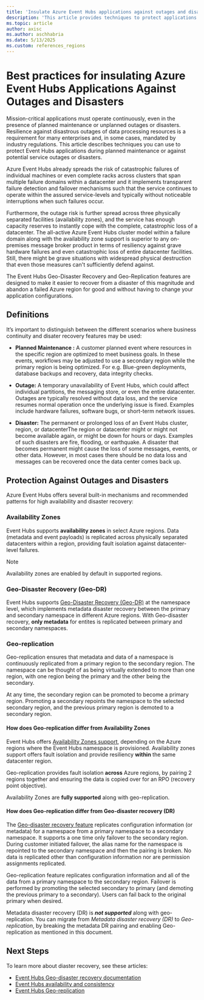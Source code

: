 ```yaml
---
title: 'Insulate Azure Event Hubs applications against outages and disasters'
description: 'This article provides techniques to protect applications during Azure Event Hubs planned maintenance or unplanned outage.'
ms.topic: article
author: axisc
ms.author: aschhabria
ms.date: 5/13/2025
ms.custom: references_regions
---
```


# Best practices for insulating Azure Event Hubs Applications Against Outages and Disasters

Mission-critical applications must operate continuously, even in the presence of planned maintenance or unplanned outages or disasters. Resilience against disastrous outages of data processing resources is a requirement for many enterprises and, in some cases, mandated by industry regulations. This article describes techniques you can use to protect Event Hubs applications during planned maintenance or against potential service outages or disasters.

Azure Event Hubs already spreads the risk of catastrophic failures of individual machines or even complete racks across clusters that span multiple failure domains within a datacenter and it implements transparent failure detection and failover mechanisms such that the service continues to operate within the assured service-levels and typically without noticeable interruptions when such failures occur.

Furthermore, the outage risk is further spread across three physically separated facilities (availability zones), and the service has enough capacity reserves to instantly cope with the complete, catastrophic loss of a datacenter. The all-active Azure Event Hubs cluster model within a failure domain along with the availability zone support is superior to any on-premises message broker product in terms of resiliency against grave hardware failures and even catastrophic loss of entire datacenter facilities. Still, there might be grave situations with widespread physical destruction that even those measures can't sufficiently defend against.

The Event Hubs Geo-Disaster Recovery and Geo-Replication features are designed to make it easier to recover from a disaster of this magnitude and abandon a failed Azure region for good and without having to change your application configurations.

## Definitions

It’s important to distinguish between the different scenarios where business continuity and disater recovery features may be used:

- **Planned Maintenance :** A customer planned event where resources in the specific region are optimized to meet business goals. In these events, workflows may be adjusted to use a secondary region while the primary region is being optimized. For e.g. Blue-green deployments, database backups and recovery, data integrity checks.

- **Outage:** A temporary unavailability of Event Hubs, which could affect individual partitions, the messaging store, or even the entire datacenter. Outages are typically resolved without data loss, and the service resumes normal operation once the underlying issue is fixed. Examples include hardware failures, software bugs, or short-term network issues.

- **Disaster:** The permanent or prolonged loss of an Event Hubs cluster, region, or datacenterThe region or datacenter might or might not become available again, or might be down for hours or days. Examples of such disasters are fire, flooding, or earthquake. A disaster that becomes permanent might cause the loss of some messages, events, or other data. However, in most cases there should be no data loss and messages can be recovered once the data center comes back up.


## Protection Against Outages and Disasters

Azure Event Hubs offers several built-in mechanisms and recommended patterns for high availability and disaster recovery:

### Availability Zones

Event Hubs supports **availability zones** in select Azure regions. Data (metadata and event payloads) is replicated across physically separated datacenters within a region, providing fault isolation against datacenter-level failures.

> [!NOTE]
> Availability zones are enabled by default in supported regions.

### Geo-Disaster Recovery (Geo-DR)

Event Hubs supports [Geo-Disaster Recovery (Geo-DR)](event-hubs-geo-dr.md) at the namespace level, which implements metadata disaster recovery between the primary and secondary namespace in different Azure regions. With Geo-disaster recovery, **only metadata** for entites is replicated between primary and secondary namespaces.

### Geo-replication

Geo-replication ensures that metadata and data of a namespace is continuously replicated from a primary region to the secondary region. The namespace can be thought of as being virtually extended to more than one region, with one region being the primary and the other being the secondary.

At any time, the secondary region can be promoted to become a primary region. Promoting a secondary repoints the namespace to the selected secondary region, and the previous primary region is demoted to a secondary region.

#### How does Geo-replication differ from Availability Zones

Event Hubs offers [Availability Zones support](#availability-zones), depending on the Azure regions where the Event Hubs namespace is provisioned. Availability zones support offers fault isolation and provide resiliency **within** the same datacenter region.

Geo-replication provides fault isolation **across** Azure regions, by pairing 2 regions together and ensuring the data is copied over for an RPO (recovery point objective).

Availability Zones are **fully supported** along with geo-replication.

#### How does Geo-replication differ from Geo-disaster recovery (DR)

The [Geo-disaster recovery feature](#geo-disaster-recovery-geo-dr) replicates configuration information (or metadata) for a namespace from a primary namespace to a secondary namespace. It supports a one time only failover to the secondary region. During customer initiated failover, the alias name for the namespace is repointed to the secondary namespace and then the pairing is broken. No data is replicated other than configuration information nor are permission assignments replicated. 

Geo-replication feature replicates configuration information and all of the data from a primary namespace to the secondary region. Failover is performed by promoting the selected secondary to primary (and demoting the previous primary to a secondary). Users can fail back to the original primary when desired.

Metadata disaster recovery (DR) is ***not supported*** along with geo-replication. You can migrate from *Metadata disaster recovery (DR)* to *Geo-replication*, by breaking the metadata DR pairing and enabling Geo-replication as mentioned in this document.


## Next Steps

To learn more about diaster recovery, see these articles:

   * [Event Hubs Geo-disaster recovery documentation](event-hubs-geo-dr.md)
   * [Event Hubs availability and consistency](event-hubs-availability-and-consistency.md)
   * [Event Hubs Geo-replication](geo-replication.md)
